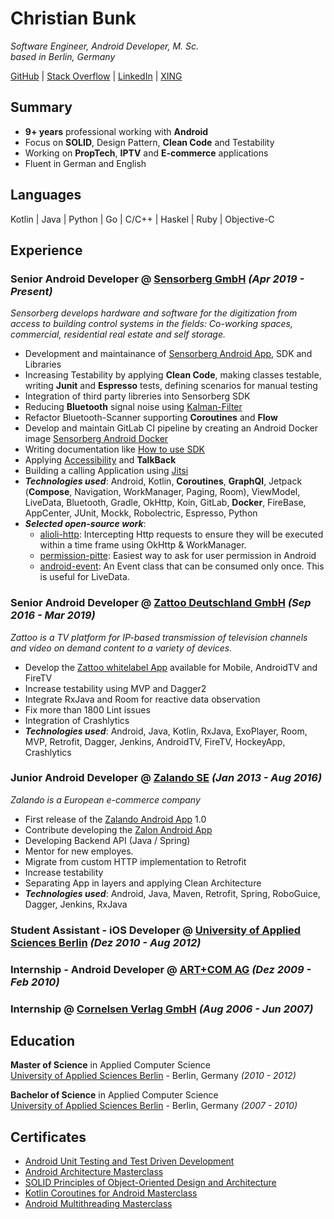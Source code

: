 # Christian Bunk

_Software Engineer, Android Developer, M. Sc.<br> based in Berlin, Germany_ <br>

[GitHub](https://github.com/christianb/) | [Stack Overflow](https://stackoverflow.com/users/14794380/) | [LinkedIn](https://www.linkedin.com/in/christianbunk/) | [XING](https://www.xing.com/profile/Christian_Bunk11/cv)

## Summary
* **9+ years** professional working with **Android**
* Focus on **SOLID**, Design Pattern, **Clean Code** and Testability
* Working on **PropTech**, **IPTV** and **E-commerce** applications
* Fluent in German and English

## Languages
Kotlin | Java | Python | Go | C/C++ | Haskel | Ruby | Objective-C <br>

## Experience
### **Senior Android Developer** @ [Sensorberg GmbH](https://sensorberg.com/about-us) _(Apr 2019 - Present)_ <br>
_Sensorberg develops hardware and software for the digitization from access to building control systems in the fields: Co-working spaces, commercial, residential real estate and self storage._ <br>
* Development and maintainance of [Sensorberg Android App](https://play.google.com/store/apps/details?id=com.sensorberg.office), SDK and Libraries
* Increasing Testability by applying __Clean Code__, making classes testable, writing __Junit__ and __Espresso__ tests, defining scenarios for manual testing
* Integration of third party libreries into Sensorberg SDK
* Reducing __Bluetooth__ signal noise using [Kalman-Filter](https://github.com/christianb/Kalman-Filter)
* Refactor Bluetooth-Scanner supporting __Coroutines__ and __Flow__
* Develop and maintain GitLab CI pipeline by creating an Android Docker image [Sensorberg Android Docker](https://github.com/sensorberg/docker-android) 
* Writing documentation like [How to use SDK](https://developer.sensorberg.com/en/smart-spaces/developers/mobile-sdk/android/)
* Applying [Accessibility](https://www.android.com/accessibility/) and __TalkBack__
* Building a calling Application using [Jitsi](https://jitsi.github.io/handbook/docs/intro)
* _**Technologies used**_: Android, Kotlin, __Coroutines__, __GraphQl__, Jetpack (__Compose__, Navigation, WorkManager, Paging, Room), ViewModel, LiveData, Bluetooth, Gradle, OkHttp, Koin, GitLab, __Docker__, FireBase, AppCenter, JUnit, Mockk, Robolectric, Espresso, Python
* _**Selected open-source work**_:
	* [alioli-http](https://github.com/sensorberg/alioli-http): Intercepting Http requests to ensure they will be executed within a time frame using OkHttp & WorkManager.
	* [permission-pitte](https://github.com/sensorberg/permission-bitte): Easiest way to ask for user permission in Android
	* [android-event](https://github.com/sensorberg/android-event): An Event class that can be consumed only once. This is useful for LiveData.

### **Senior Android Developer** @ [Zattoo Deutschland GmbH](https://zattoo.com/company/en/about-us/) _(Sep 2016 - Mar 2019)_ <br>
_Zattoo is a TV platform for IP-based transmission of television channels and video on demand content to a variety of devices._ <br>
* Develop the [Zattoo whitelabel App](https://play.google.com/store/apps/details?id=com.zattoo.player) available for Mobile, AndroidTV and FireTV
* Increase testability using MVP and Dagger2
* Integrate RxJava and Room for reactive data observation
* Fix more than 1800 Lint issues
* Integration of Crashlytics
* _**Technologies used**_: Android, Java, Kotlin, RxJava, ExoPlayer, Room, MVP, Retrofit, Dagger, Jenkins, AndroidTV, FireTV, HockeyApp, Crashlytics

### **Junior Android Developer** @ [Zalando SE](https://corporate.zalando.com/en/newsroom) _(Jan 2013 - Aug 2016)_ <br>
_Zalando is a European e-commerce company_ <br>
* First release of the [Zalando Android App](https://play.google.com/store/apps/details?id=de.zalando.mobile) 1.0
* Contribute developing the [Zalon Android App](https://play.google.com/store/apps/details?id=de.zalon.android)
* Developing Backend API (Java / Spring)
* Mentor for new employes.
* Migrate from custom HTTP implementation to Retrofit
* Increase testability
* Separating App in layers and applying Clean Architecture
* _**Technologies used**_: Android, Java, Maven, Retrofit, Spring, RoboGuice, Dagger, Jenkins, RxJava

### **Student Assistant - iOS Developer** @ [University of Applied Sciences Berlin](https://www.htw-berlin.de/en/) _(Dez 2010 - Aug 2012)_ <br>

### **Internship - Android Developer** @ [ART+COM AG](https://artcom.de/en/) _(Dez 2009 - Feb 2010)_ <br>

### **Internship** @ [Cornelsen Verlag GmbH](https://www.cornelsen.de/) _(Aug 2006 - Jun 2007)_ <br>

## Education
**Master of Science** in Applied Computer Science <br>
[University of Applied Sciences Berlin](https://www.htw-berlin.de/en/) - Berlin, Germany _(2010 - 2012)_

**Bachelor of Science** in Applied Computer Science <br>
[University of Applied Sciences Berlin](https://www.htw-berlin.de/en/) - Berlin, Germany _(2007 - 2010)_

## Certificates
* [Android Unit Testing and Test Driven Development](https://www.udemy.com/certificate/UC-00b1ef27-333c-4c8c-bc59-efa5109d0dff/)
* [Android Architecture Masterclass](https://www.udemy.com/certificate/UC-09deddb8-1954-4b5d-9437-8b659748dbee/)
* [SOLID Principles of Object-Oriented Design and Architecture](https://www.udemy.com/certificate/UC-362ff42a-9cdb-4e4d-bc34-d6f33b9d68a7/)
* [Kotlin Coroutines for Android Masterclass](https://www.udemy.com/certificate/UC-f8edec3e-b695-4f12-a102-fb389aac03b3/)
* [Android Multithreading Masterclass](https://www.udemy.com/certificate/UC-37c6e9e4-74fc-490d-abdb-7dd66ce94ced/)
